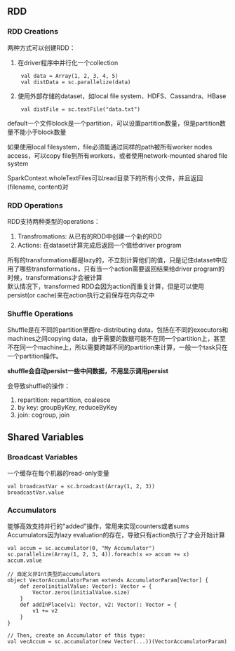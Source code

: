## RDD

### RDD Creations

两种方式可以创建RDD：

1. 在driver程序中并行化一个collection
	
		val data = Array(1, 2, 3, 4, 5)
		val distData = sc.parallelize(data)
2. 使用外部存储的dataset，如local file system、HDFS、Cassandra、HBase
	
		val distFile = sc.textFile("data.txt")

default一个文件block是一个partition，可以设置partition数量，但是partition数量不能小于block数量

如果使用local filesystem，file必须能通过同样的path被所有worker nodes access，可以copy file到所有workers，或者使用network-mounted shared file system

SparkContext.wholeTextFiles可以read目录下的所有小文件，并且返回(filename, content)对

### RDD Operations

RDD支持两种类型的operations：

1. Transfromations: 从已有的RDD中创建一个新的RDD
2. Actions: 在dataset计算完成后返回一个值给driver program

所有的transformations都是lazy的，不立刻计算他们的值，只是记住dataset中应用了哪些transformations，只有当一个action需要返回结果给driver program的时候，transformations才会被计算  
默认情况下，transformed RDD会因为action而重复计算，但是可以使用persist(or cache)来在action执行之前保存在内存之中

### Shuffle Operations

Shuffle是在不同的partition里面re-distributing data，包括在不同的executors和machines之间copying data，由于需要的数据可能不在同一个partition上，甚至不在同一个machine上，所以需要跨越不同的partition来计算，一般一个task只在一个partition操作。

**shuffle会自动persist一些中间数据，不用显示调用persist**

会导致shuffle的操作：

1. repartition: repartition, coalesce
2. by key: groupByKey, reduceByKey
3. join: cogroup, join

## Shared Variables

### Broadcast Variables

一个缓存在每个机器的read-only变量

	val broadcastVar = sc.broadcast(Array(1, 2, 3))
	broadcastVar.value
	
### Accumulators

能够高效支持并行的"added"操作，常用来实现counters或者sums  
Accumulators因为lazy evaluation的存在，导致只有action执行了才会开始计算

	val accum = sc.accumulator(0, "My Accumulator")
	sc.parallelize(Array(1, 2, 3, 4)).foreach(x => accum += x)
	accum.value
	
	// 自定义非Int类型的accumulators
	object VectorAccumulatorParam extends AccumulatorParam[Vector] {
		def zero(initialValue: Vector): Vector = {
			Vector.zeros(initialValue.size)
		}
		def addInPlace(v1: Vector, v2: Vector): Vector = {
			v1 += v2
		}
	}

	// Then, create an Accumulator of this type:
	val vecAccum = sc.accumulator(new Vector(...))(VectorAccumulatorParam)